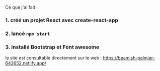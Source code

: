 Ce que j'ai fait :

### 1. créé un projet React avec create-react-app

### 2. lancé `npm start`

### 3. installé Bootstrap et Font awesome


le site est consultable directement sur le web : https://beamish-palmier-642652.netlify.app/
